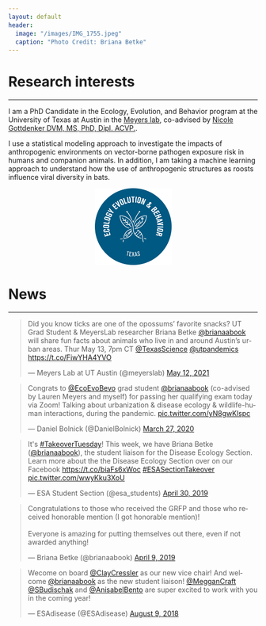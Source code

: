 ```yaml
---
layout: default
header:
  image: "/images/IMG_1755.jpeg"
  caption: "Photo Credit: Briana Betke"
---
```


# Research interests

------------------------------------------------------------------------

I am a PhD Candidate in the Ecology, Evolution, and Behavior program at the University of Texas at Austin in the [Meyers lab](http://www.bio.utexas.edu/research/meyers/), co-advised by [Nicole Gottdenker DVM, MS, PhD, Dipl. ACVP.](https://www.gottdenkerlab.com/). 

I use a statistical modeling approach to investigate the impacts of anthropogenic environments on vector-borne pathogen exposure risk in humans and companion animals. In addition, I am taking a machine learning approach to understand how the use of anthropogenic structures as roosts influence viral diversity in bats.


<center><img src="/images/EEB-Logo-Circle-Blue.png" alt="" width="155"></center>


# News

------------------------------------------------------------------------

<blockquote class="twitter-tweet"><p lang="en" dir="ltr">Did you know ticks are one of the opossums’ favorite snacks? UT Grad Student &amp; MeyersLab researcher Briana Betke <a href="https://twitter.com/brianaabook?ref_src=twsrc%5Etfw">@brianaabook</a> will share fun facts about animals who live in and around Austin’s urban areas. Thur May 13, 7pm CT <a href="https://twitter.com/TexasScience?ref_src=twsrc%5Etfw">@TexasScience</a> <a href="https://twitter.com/utpandemics?ref_src=twsrc%5Etfw">@utpandemics</a> <a href="https://t.co/FiwYHA4YVO">https://t.co/FiwYHA4YVO</a></p>&mdash; Meyers Lab at UT Austin (@meyerslab) <a href="https://twitter.com/meyerslab/status/1392599628558786565?ref_src=twsrc%5Etfw">May 12, 2021</a></blockquote> <script async src="https://platform.twitter.com/widgets.js" charset="utf-8"></script>

<blockquote class="twitter-tweet"><p lang="en" dir="ltr">Congrats to <a href="https://twitter.com/EcoEvoBevo?ref_src=twsrc%5Etfw">@EcoEvoBevo</a> grad student <a href="https://twitter.com/brianaabook?ref_src=twsrc%5Etfw">@brianaabook</a> (co-advised by Lauren Meyers and myself) for passing her qualifying exam today via Zoom! Talking about urbanization &amp; disease ecology &amp; wildlife-human interactions, during the pandemic. <a href="https://t.co/yN8gwKlspc">pic.twitter.com/yN8gwKlspc</a></p>&mdash; Daniel Bolnick (@DanielBolnick) <a href="https://twitter.com/DanielBolnick/status/1243609738220310532?ref_src=twsrc%5Etfw">March 27, 2020</a></blockquote> <script async src="https://platform.twitter.com/widgets.js" charset="utf-8"></script>

<blockquote class="twitter-tweet"><p lang="en" dir="ltr">It&#39;s <a href="https://twitter.com/hashtag/TakeoverTuesday?src=hash&amp;ref_src=twsrc%5Etfw">#TakeoverTuesday</a>! This week, we have Briana Betke (<a href="https://twitter.com/brianaabook?ref_src=twsrc%5Etfw">@brianaabook</a>), the student liaison for the Disease Ecology Section. Learn more about the the Disease Ecology Section over on our Facebook <a href="https://t.co/biaFs6xWoc">https://t.co/biaFs6xWoc</a> <a href="https://twitter.com/hashtag/ESASectionTakeover?src=hash&amp;ref_src=twsrc%5Etfw">#ESASectionTakeover</a> <a href="https://t.co/wwyKku3XoU">pic.twitter.com/wwyKku3XoU</a></p>&mdash; ESA Student Section (@esa_students) <a href="https://twitter.com/esa_students/status/1123256050680041472?ref_src=twsrc%5Etfw">April 30, 2019</a></blockquote> <script async src="https://platform.twitter.com/widgets.js" charset="utf-8"></script>

<blockquote class="twitter-tweet"><p lang="en" dir="ltr">Congratulations to those who received the GRFP and those who received honorable mention (I got honorable mention)!<br><br>Everyone is amazing for putting themselves out there, even if not awarded anything!</p>&mdash; Briana Betke (@brianaabook) <a href="https://twitter.com/brianaabook/status/1115679208561434624?ref_src=twsrc%5Etfw">April 9, 2019</a></blockquote> <script async src="https://platform.twitter.com/widgets.js" charset="utf-8"></script>

<blockquote class="twitter-tweet"><p lang="en" dir="ltr">Wecome on board <a href="https://twitter.com/ClayCressler?ref_src=twsrc%5Etfw">@ClayCressler</a> as our new vice chair! And welcome <a href="https://twitter.com/brianaabook?ref_src=twsrc%5Etfw">@brianaabook</a> as the new student liaison! <a href="https://twitter.com/MegganCraft?ref_src=twsrc%5Etfw">@MegganCraft</a> <a href="https://twitter.com/SBudischak?ref_src=twsrc%5Etfw">@SBudischak</a> and <a href="https://twitter.com/AnisabelBento?ref_src=twsrc%5Etfw">@AnisabelBento</a> are super excited to work with you in the coming year!</p>&mdash; ESAdisease (@ESAdisease) <a href="https://twitter.com/ESAdisease/status/1027557719367188481?ref_src=twsrc%5Etfw">August 9, 2018</a></blockquote> <script async src="https://platform.twitter.com/widgets.js" charset="utf-8"></script>
